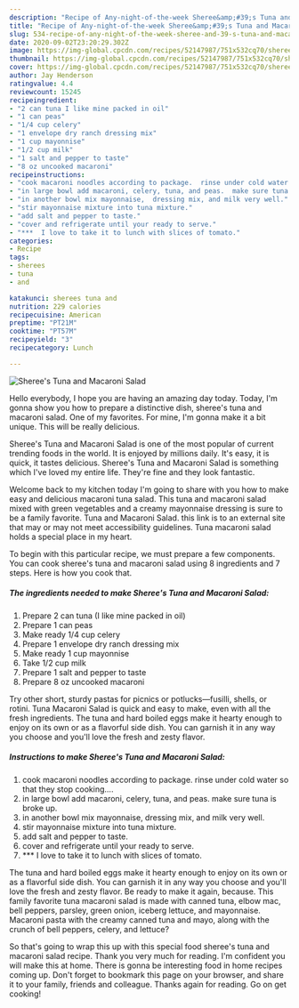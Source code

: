 ```yaml
---
description: "Recipe of Any-night-of-the-week Sheree&amp;#39;s Tuna and Macaroni Salad"
title: "Recipe of Any-night-of-the-week Sheree&amp;#39;s Tuna and Macaroni Salad"
slug: 534-recipe-of-any-night-of-the-week-sheree-and-39-s-tuna-and-macaroni-salad
date: 2020-09-02T23:20:29.302Z
image: https://img-global.cpcdn.com/recipes/52147987/751x532cq70/sherees-tuna-and-macaroni-salad-recipe-main-photo.jpg
thumbnail: https://img-global.cpcdn.com/recipes/52147987/751x532cq70/sherees-tuna-and-macaroni-salad-recipe-main-photo.jpg
cover: https://img-global.cpcdn.com/recipes/52147987/751x532cq70/sherees-tuna-and-macaroni-salad-recipe-main-photo.jpg
author: Jay Henderson
ratingvalue: 4.4
reviewcount: 15245
recipeingredient:
- "2 can tuna I like mine packed in oil"
- "1 can peas"
- "1/4 cup celery"
- "1 envelope dry ranch dressing mix"
- "1 cup mayonnise"
- "1/2 cup milk"
- "1 salt and pepper to taste"
- "8 oz uncooked macaroni"
recipeinstructions:
- "cook macaroni noodles according to package.  rinse under cold water so that they stop cooking...."
- "in large bowl add macaroni, celery, tuna, and peas.  make sure tuna is broke up."
- "in another bowl mix mayonnaise,  dressing mix, and milk very well."
- "stir mayonnaise mixture into tuna mixture."
- "add salt and pepper to taste."
- "cover and refrigerate until your ready to serve."
- "***  I love to take it to lunch with slices of tomato."
categories:
- Recipe
tags:
- sherees
- tuna
- and

katakunci: sherees tuna and 
nutrition: 229 calories
recipecuisine: American
preptime: "PT21M"
cooktime: "PT57M"
recipeyield: "3"
recipecategory: Lunch

---
```



![Sheree&#39;s Tuna and Macaroni Salad](https://img-global.cpcdn.com/recipes/52147987/751x532cq70/sherees-tuna-and-macaroni-salad-recipe-main-photo.jpg)

Hello everybody, I hope you are having an amazing day today. Today, I'm gonna show you how to prepare a distinctive dish, sheree&#39;s tuna and macaroni salad. One of my favorites. For mine, I'm gonna make it a bit unique. This will be really delicious.

Sheree&#39;s Tuna and Macaroni Salad is one of the most popular of current trending foods in the world. It is enjoyed by millions daily. It's easy, it is quick, it tastes delicious. Sheree&#39;s Tuna and Macaroni Salad is something which I've loved my entire life. They're fine and they look fantastic.

Welcome back to my kitchen today I&#39;m going to share with you how to make easy and delicious macaroni tuna salad. This tuna and macaroni salad mixed with green vegetables and a creamy mayonnaise dressing is sure to be a family favorite. Tuna and Macaroni Salad. this link is to an external site that may or may not meet accessibility guidelines. Tuna macaroni salad holds a special place in my heart.


To begin with this particular recipe, we must prepare a few components. You can cook sheree&#39;s tuna and macaroni salad using 8 ingredients and 7 steps. Here is how you cook that.

<!--inarticleads1-->

##### The ingredients needed to make Sheree&#39;s Tuna and Macaroni Salad:

1. Prepare 2 can tuna (I like mine packed in oil)
1. Prepare 1 can peas
1. Make ready 1/4 cup celery
1. Prepare 1 envelope dry ranch dressing mix
1. Make ready 1 cup mayonnise
1. Take 1/2 cup milk
1. Prepare 1 salt and pepper to taste
1. Prepare 8 oz uncooked macaroni


Try other short, sturdy pastas for picnics or potlucks—fusilli, shells, or rotini. Tuna Macaroni Salad is quick and easy to make, even with all the fresh ingredients. The tuna and hard boiled eggs make it hearty enough to enjoy on its own or as a flavorful side dish. You can garnish it in any way you choose and you&#39;ll love the fresh and zesty flavor. 

<!--inarticleads2-->

##### Instructions to make Sheree&#39;s Tuna and Macaroni Salad:

1. cook macaroni noodles according to package.  rinse under cold water so that they stop cooking....
1. in large bowl add macaroni, celery, tuna, and peas.  make sure tuna is broke up.
1. in another bowl mix mayonnaise,  dressing mix, and milk very well.
1. stir mayonnaise mixture into tuna mixture.
1. add salt and pepper to taste.
1. cover and refrigerate until your ready to serve.
1. ***  I love to take it to lunch with slices of tomato.


The tuna and hard boiled eggs make it hearty enough to enjoy on its own or as a flavorful side dish. You can garnish it in any way you choose and you&#39;ll love the fresh and zesty flavor. Be ready to make it again, because. This family favorite tuna macaroni salad is made with canned tuna, elbow mac, bell peppers, parsley, green onion, iceberg lettuce, and mayonnaise. Macaroni pasta with the creamy canned tuna and mayo, along with the crunch of bell peppers, celery, and lettuce? 

So that's going to wrap this up with this special food sheree&#39;s tuna and macaroni salad recipe. Thank you very much for reading. I'm confident you will make this at home. There is gonna be interesting food in home recipes coming up. Don't forget to bookmark this page on your browser, and share it to your family, friends and colleague. Thanks again for reading. Go on get cooking!
